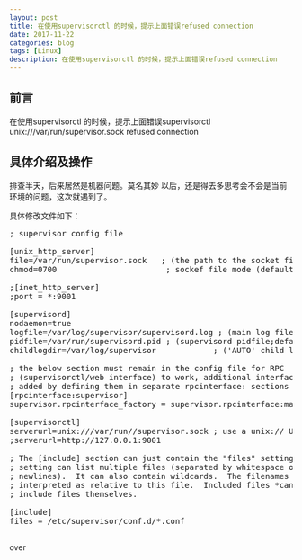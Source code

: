```yaml
---
layout: post
title: 在使用supervisorctl 的时候，提示上面错误refused connection
date: 2017-11-22
categories: blog
tags: [Linux]
description: 在使用supervisorctl 的时候，提示上面错误refused connection
---
```



## 前言
在使用supervisorctl 的时候，提示上面错误supervisorctl unix:///var/run/supervisor.sock refused connection

## 具体介绍及操作

排查半天，后来居然是机器问题。莫名其妙
以后，还是得去多思考会不会是当前环境的问题，这次就遇到了。

具体修改文件如下：

<pre>
; supervisor config file

[unix_http_server]
file=/var/run/supervisor.sock   ; (the path to the socket file)
chmod=0700                       ; sockef file mode (default 0700)

;[inet_http_server]
;port = *:9001

[supervisord]
nodaemon=true
logfile=/var/log/supervisor/supervisord.log ; (main log file;default $CWD/supervisord.log)
pidfile=/var/run/supervisord.pid ; (supervisord pidfile;default supervisord.pid)
childlogdir=/var/log/supervisor            ; ('AUTO' child log dir, default $TEMP)

; the below section must remain in the config file for RPC
; (supervisorctl/web interface) to work, additional interfaces may be
; added by defining them in separate rpcinterface: sections
[rpcinterface:supervisor]
supervisor.rpcinterface_factory = supervisor.rpcinterface:make_main_rpcinterface

[supervisorctl]
serverurl=unix:///var/run//supervisor.sock ; use a unix:// URL  for a unix socket
;serverurl=http://127.0.0.1:9001

; The [include] section can just contain the "files" setting.  This
; setting can list multiple files (separated by whitespace or
; newlines).  It can also contain wildcards.  The filenames are
; interpreted as relative to this file.  Included files *cannot*
; include files themselves.

[include]
files = /etc/supervisor/conf.d/*.conf

</pre>
over



